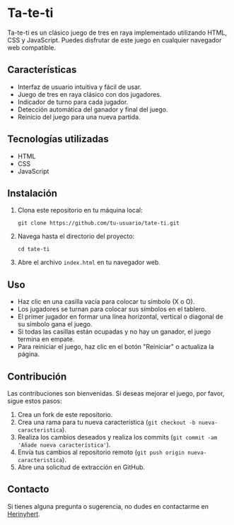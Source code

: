 # Ta-te-ti

Ta-te-ti es un clásico juego de tres en raya implementado utilizando HTML, CSS y JavaScript. Puedes disfrutar de este juego en cualquier navegador web compatible.

## Características

- Interfaz de usuario intuitiva y fácil de usar.
- Juego de tres en raya clásico con dos jugadores.
- Indicador de turno para cada jugador.
- Detección automática del ganador y final del juego.
- Reinicio del juego para una nueva partida.

## Tecnologías utilizadas

- HTML
- CSS
- JavaScript

## Instalación

1. Clona este repositorio en tu máquina local:

   ```
   git clone https://github.com/tu-usuario/tate-ti.git
   ```

2. Navega hasta el directorio del proyecto:

   ```
   cd tate-ti
   ```

3. Abre el archivo `index.html` en tu navegador web.

## Uso

- Haz clic en una casilla vacía para colocar tu símbolo (X o O).
- Los jugadores se turnan para colocar sus símbolos en el tablero.
- El primer jugador en formar una línea horizontal, vertical o diagonal de su símbolo gana el juego.
- Si todas las casillas están ocupadas y no hay un ganador, el juego termina en empate.
- Para reiniciar el juego, haz clic en el botón "Reiniciar" o actualiza la página.

## Contribución

Las contribuciones son bienvenidas. Si deseas mejorar el juego, por favor, sigue estos pasos:

1. Crea un fork de este repositorio.
2. Crea una rama para tu nueva característica (`git checkout -b nueva-caracteristica`).
3. Realiza los cambios deseados y realiza los commits (`git commit -am 'Añade nueva característica'`).
4. Envía tus cambios al repositorio remoto (`git push origin nueva-caracteristica`).
5. Abre una solicitud de extracción en GitHub.

## Contacto

Si tienes alguna pregunta o sugerencia, no dudes en contactarme en [Herinyhert](mailto:herinyhert@gmail.com).

